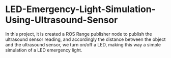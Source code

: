 # LED-Emergency-Light-Simulation-Using-Ultrasound-Sensor

In this project, it is created a ROS Range publisher node to publish the ultrasound sensor reading, and accordingly the distance between the object and the
ultrasound sensor, we turn on/off a LED, making this way a simple simulation of a LED emergency light.
